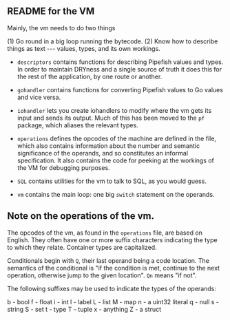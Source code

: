 ## README for the VM

Mainly, the vm needs to do two things

(1) Go round in a big loop running the bytecode.
(2) Know how to describe things as text --- values, types, and its own workings.

* `descriptors` contains functions for describing Pipefish values and types. In order to maintain DRYness and a single source of truth it does this for the rest of the application, by one route or another.

* `gohandler` contains functions for converting Pipefish values to Go values and vice versa.

* `iohandler` lets you create iohandlers to modify where the vm gets its input and sends its output. Much of this has been moved to the `pf` package, which aliases the relevant types.

* `operations` defines the opcodes of the machine are defined in the file, which also contains information about the number and semantic significance of the operands, and so constitutes an informal specification. It also contains the code for peeking at the workings of the VM for debugging purposes.

* `SQL` contains utilities for the vm to talk to SQL, as you would guess.

* `vm` contains the main loop: one big `switch` statement on the operands.

## Note on the operations of the vm.

The opcodes of the vm, as found in the `operations` file, are based on English. They often have one or more suffix characters indicating the type to which they relate. Container types are capitalized.

Conditionals begin with `Q`, their last operand being a code location. The semantics of the conditional is "if the condition is met, continue to the next operation, otherwise jump to the given location". `Qn` means "if not".

The following suffixes may be used to indicate the types of the operands:

b - bool
f - float
i - int
l - label
L - list
M - map
n - a uint32 literal
q - null
s - string
S - set
t - type
T - tuple
x - anything
Z - a struct
